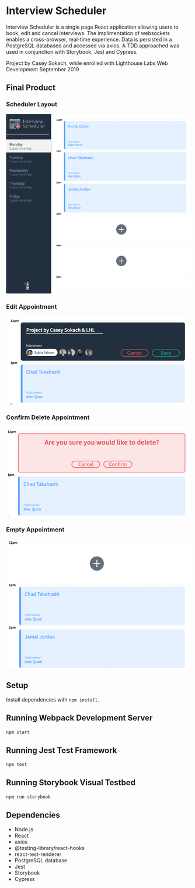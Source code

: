# Interview Scheduler

Interview Scheduler is a single page React application allowing users to book, edit and cancel interviews. The implimentation of websockets enables a cross-browser, real-time experience. Data is persisted in a PostgreSQL databased and accessed via axios. A TDD approached was used in conjunction with Storybook, Jest and Cypress.

Project by Casey Sokach, while enrolled with Lighthouse Labs Web Development September 2019

## Final Product

### Scheduler Layout
!["Scheduler Layout"](https://github.com/kacsokz/scheduler/blob/master/public/docs/scheduler_home.png)
### Edit Appointment
!["Edit Appointment"](https://github.com/kacsokz/scheduler/blob/master/public/docs/scheduler_edit.png)
### Confirm Delete Appointment
!["Confirm Delete Appointment"](https://github.com/kacsokz/scheduler/blob/master/public/docs/scheduler_confirm_delete.png)
### Empty Appointment
!["Empty Appointment"](https://github.com/kacsokz/scheduler/blob/master/public/docs/scheduler_empty_appointment.png)

## Setup

Install dependencies with `npm install`.

## Running Webpack Development Server

```sh
npm start
```

## Running Jest Test Framework

```sh
npm test
```

## Running Storybook Visual Testbed

```sh
npm run storybook
```

## Dependencies

* Node.js
* React
* axios
* @testing-library/react-hooks
* react-test-renderer
* PostgreSQL database
* Jest
* Storybook
* Cypress